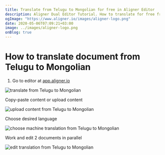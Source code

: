 ```yaml
---
title: Translate from Telugu to Mongolian for free in Aligner Editor
description: Aligner Dual Editor Tutorial. How to translate for free from Telugu to Mongolian. Aligner is multilingual document management platform. 
ogImage: "https://www.aligner.io/images/aligner-logo.png"
date: 2020-05-06T07:09:21+03:00
image: ../images/aligner-logo.png
onBlog: true
---
```


# How to translate document from Telugu to Mongolian

1. Go to editor at [app.aligner.io](https://app.aligner.io "Aligner App web page")

![translate from Telugu to Mongolian](../aligner-blank-editor.png "translate from Telugu to Mongolian")

Copy-paste content or upload content

![upload content from Telugu to Mongolian](../aligner-uploaded-document.png "upload content from Telugu to Mongolian")

Choose desired language

![choose machine translation from Telugu to Mongolian](../aligner-language-dropdown.png "choose machine translation from Telugu to Mongolian")

Work and edit 2 documents in parallel

![edit translation from Telugu to Mongolian](../aligner-double-sitded-editor.png "edit translation from Telugu to Mongolian")

